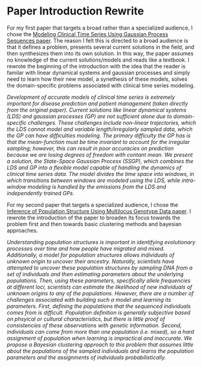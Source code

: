 # Paper Introduction Rewrite #

For my first paper that targets a broad rather than a specialized audience, I chose the [Modeling Clinical Time Series Using Gaussian Process Sequences paper][1]. The reason I felt this is directed to a broad audience is that it defines a problem, presents several current solutions in the field, and then synthesizes them into its own solution. In this way, the paper assumes no knowledge of the current solutions/models and reads like a textbook. I rewrote the beginning of the introduction with the idea that the reader is familar with linear dynamical systems and gaussian processes and simply need to learn how their new model, a synethesis of these models, solves the domain-specific problems associated with clinical time series modeling. 

_Development of accurate models of clinical time series is extremely important for disease prediction and patient management (taken directly from the original paper).  Current solutions like linear dynamical systems (LDS) and gaussian processes (GP) are not sufficient alone due to domain-specific challenges. These challenges include non-linear trajectories, which the LDS  cannot model and variable length/irregularly sampled data, which the GP can have difficulties modeling. The primary difficulty the GP has is that the mean-function must be time invariant to account for the irregular sampling; however, this can result in poor accuracies on prediction because we are losing degrees of freedom with contant mean. We present a solution, the State-Space Gaussian Process (SSGP), which combines the LDS and GP into a flexible model capable of handling the dynamics of clinical time series data. The model divides the time space into windows, in which transitions between windows are modeled using the LDS, while intra-window modeling is handled by the emissions from the LDS and independently trained GPs._


For my second paper that targets a specialized audience, I chose the [Inference of Population Structure Using Multilocus Genotype Data paper][2]. I rewrote the introduction of the paper to broaden its focus towards the problem first and then towards basic clustering methods and bayesian approaches. 

_Understanding population structures is important in identifying evolutionary processes over time and how people have migrated and mixed. Additionally, a model for population structures allows individuals of unknown origin to uncover their ancestry. Naturally, scientists have attempted to uncover these population structures by sampling DNA from a set of individuals and then estimating parameters about the underlying populations. Then, using these parameters, specifically allele frequencies at different loci, scientists can estimate the likelihood of new individuals of unknown origins to any of the populations. However, there are a number of challenges associated with building such a model and learning its parameters. First, defining the populations that the sequenced individuals comes from is difficult. Population definition is generally subjective based on phsyical or cultural characteristics, but there is little proof of consistencies of these observations with genetic information. Second, individuals can come from more than one population (i.e. mixed), so a hard assignment of population when learning is impractical and inaccurate. We propose a Bayesian clustering approach to this problem that assumes little about the populations of the sampled individuals and learns the population parameters and the assignments of individuals probabilistically._


[1]: https://people.cs.pitt.edu/~milos/research/sdm_zitao_2013.pdf
[2]: http://www.genetics.org/content/155/2/945
